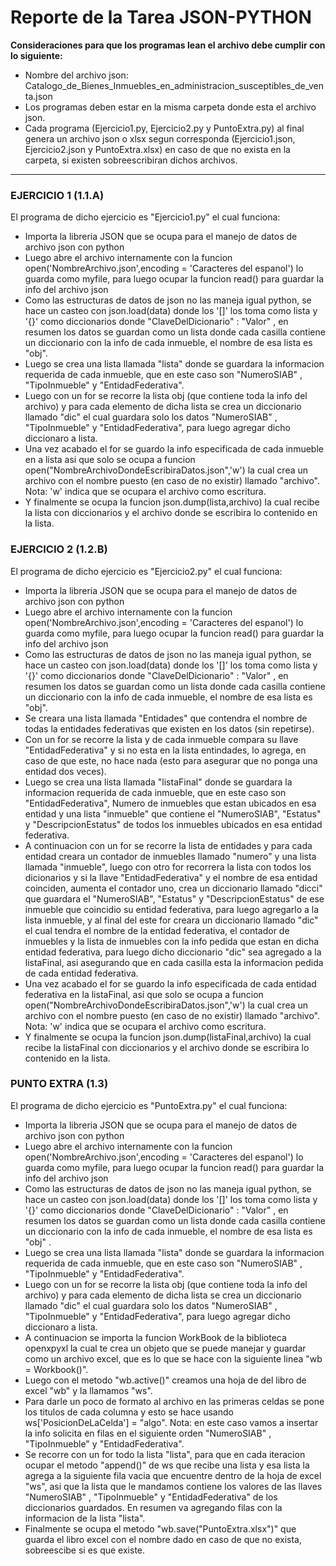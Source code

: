 # Reporte de la Tarea JSON-PYTHON

**Consideraciones para que los programas lean el archivo debe cumplir con lo siguiente:**

- Nombre del archivo json: Catalogo_de_Bienes_Inmuebles_en_administracion_susceptibles_de_venta.json
- Los programas deben estar en la misma carpeta donde esta el archivo json.
- Cada programa (Ejercicio1.py, Ejercicio2.py y PuntoExtra.py) al final genera un archivo 
  json o xlsx segun corresponda (Ejercicio1.json, Ejercicio2.json y PuntoExtra.xlsx) en caso
  de que no exista en la carpeta, si existen sobreescribiran dichos archivos.

---

### EJERCICIO 1 (1.1.A)
El programa de dicho ejercicio es "Ejercicio1.py" el cual funciona:

- Importa la libreria JSON que se ocupa para el manejo de datos de archivo json con python
- Luego abre el archivo internamente con la funcion open('NombreArchivo.json',encoding = 'Caracteres del espanol')
  lo guarda como myfile, para luego ocupar la funcion read() para guardar la info del archivo json
- Como las estructuras de datos de json no las maneja igual python, se hace un casteo con json.load(data)
  donde los '[]' los toma como lista y '{}' como diccionarios donde "ClaveDelDicionario" : "Valor" , en resumen
  los datos se guardan como un lista donde cada casilla contiene un diccionario con la info de cada inmueble, el nombre de esa lista es "obj".
- Luego se crea una lista llamada "lista" donde se guardara la informacion requerida de cada inmueble, que en este caso son "NumeroSIAB" , "TipoInmueble" y "EntidadFederativa".
- Luego con un for se recorre la lista obj (que contiene toda la info del archivo) y para cada elemento de dicha
  lista se crea un diccionario llamado "dic" el cual guardara solo los datos "NumeroSIAB" , "TipoInmueble" y "EntidadFederativa", para luego agregar dicho diccionaro a lista.
- Una vez acabado el for se guardo la info especificada de cada inmueble en a lista asi que solo se ocupa a funcion
  open("NombreArchivoDondeEscribiraDatos.json",'w') la cual crea un archivo con el nombre puesto (en caso de no existir)
  llamado "archivo". Nota: 'w' indica que se ocupara el archivo como escritura.
- Y finalmente se ocupa la funcion json.dump(lista,archivo) la cual recibe la lista con diccionarios y el archivo donde se escribira lo contenido en la lista.



### EJERCICIO 2 (1.2.B)
El programa de dicho ejercicio es "Ejercicio2.py" el cual funciona:

- Importa la libreria JSON que se ocupa para el manejo de datos de archivo json con python
- Luego abre el archivo internamente con la funcion open('NombreArchivo.json',encoding = 'Caracteres del espanol')
  lo guarda como myfile, para luego ocupar la funcion read() para guardar la info del archivo json
- Como las estructuras de datos de json no las maneja igual python, se hace un casteo con json.load(data)
  donde los '[]' los toma como lista y '{}' como diccionarios donde "ClaveDelDicionario" : "Valor" , en resumen
  los datos se guardan como un lista donde cada casilla contiene un diccionario con la info de cada inmueble, el nombre de esa lista es "obj".
- Se creara una lista llamada "Entidades" que contendra el nombre de todas la entidades federativas que existen 
  en los datos (sin repetirse).
- Con un for se recorre la lista y de cada inmueble compara su llave "EntidadFederativa" y si no esta en la lista
  entindades, lo agrega, en caso de que este, no hace nada (esto para asegurar que no ponga una entidad dos veces).
- Luego se crea una lista llamada "listaFinal" donde se guardara la informacion requerida de cada inmueble, que 
  en este caso son "EntidadFederativa", Numero de inmuebles que estan ubicados en esa entidad y una lista "inmueble"
  que contiene el "NumeroSIAB", "Estatus" y "DescripcionEstatus" de todos los inmuebles ubicados en esa entidad federativa.
- A continuacion con un for se recorre la lista de entidades y para cada entidad creara un contador de inmuebles
  llamado "numero" y una lista llamada "inmueble", luego con otro for recorrera la lista con todos los dicionarios
  y si la llave "EntidadFederativa" y el nombre de esa entidad coinciden, aumenta el contador uno, crea un diccionario llamado "dicci" que guardara el "NumeroSIAB", "Estatus" y "DescripcionEstatus" de ese inmueble que 
  coincidio su entidad federativa, para luego agregarlo a la lista inmueble, y al final del este for creara un 
  diccionario llamado "dic" el cual tendra el nombre de la entidad federativa, el contador de inmuebles y la 
  lista de inmuebles con la info pedida que estan en dicha entidad federativa, para luego dicho diccionario "dic"
  sea agregado a la listaFinal, asi asegurando que en cada casilla esta la informacion pedida de cada entidad federativa.
- Una vez acabado el for se guardo la info especificada de cada entidad federativa en la listaFinal, asi que solo se ocupa a funcion
  open("NombreArchivoDondeEscribiraDatos.json",'w') la cual crea un archivo con el nombre puesto (en caso de no existir)
  llamado "archivo". Nota: 'w' indica que se ocupara el archivo como escritura.
- Y finalmente se ocupa la funcion json.dump(listaFinal,archivo) la cual recibe la listaFinal con diccionarios y el archivo donde se escribira lo contenido en la lista.


### PUNTO EXTRA (1.3)
El programa de dicho ejercicio es "PuntoExtra.py" el cual funciona:

- Importa la libreria JSON que se ocupa para el manejo de datos de archivo json con python
- Luego abre el archivo internamente con la funcion open('NombreArchivo.json',encoding = 'Caracteres del espanol')
  lo guarda como myfile, para luego ocupar la funcion read() para guardar la info del archivo json
- Como las estructuras de datos de json no las maneja igual python, se hace un casteo con json.load(data)
  donde los '[]' los toma como lista y '{}' como diccionarios donde "ClaveDelDicionario" : "Valor" , en resumen
  los datos se guardan como un lista donde cada casilla contiene un diccionario con la info de cada inmueble, el nombre de esa lista es "obj" .
- Luego se crea una lista llamada "lista" donde se guardara la informacion requerida de cada inmueble, que en este caso son "NumeroSIAB" , "TipoInmueble" y "EntidadFederativa".
- Luego con un for se recorre la lista obj (que contiene toda la info del archivo) y para cada elemento de dicha
  lista se crea un diccionario llamado "dic" el cual guardara solo los datos "NumeroSIAB" , "TipoInmueble" y "EntidadFederativa", para luego agregar dicho diccionaro a lista.
- A continuacion se importa la funcion WorkBook de la biblioteca openxpyxl la cual te crea un objeto que se puede 
  manejar y guardar como un archivo excel, que es lo que se hace con la siguiente linea "wb = Workbook()".
- Luego con el metodo "wb.active()" creamos una hoja de del libro de excel "wb" y la llamamos "ws".
- Para darle un poco de formato al archivo en las primeras celdas se pone los titulos de cada columna y esto se 
  hace usando ws['PosicionDeLaCelda'] = "algo". Nota: en este caso vamos a insertar la info solicita en filas
  en el siguiente orden "NumeroSIAB" , "TipoInmueble" y "EntidadFederativa".
- Se recorre con un for todo la lista "lista", para que en cada iteracion ocupar el metodo "append()" de ws que
  recibe una lista y esa lista la agrega a la siguiente fila vacia que encuentre dentro de la hoja de excel "ws",
  asi que la lista que le mandamos contiene los valores de las llaves "NumeroSIAB" , "TipoInmueble" y 
  "EntidadFederativa" de los diccionarios guardados. En resumen va agregando filas con la informacion de la lista "lista".
- Finalmente se ocupa el metodo "wb.save("PuntoExtra.xlsx")" que guarda el libro excel con el nombre dado en caso
  de que no exista, sobreescibe si es que existe.
